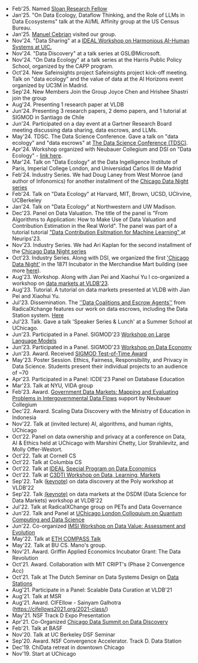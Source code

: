 - Feb'25. Named <a href="https://sloan.org/fellowships/2025-fellows">Sloan
Research Fellow</a>
- Jan'25. "On Data Ecology, Dataflow Thinking, and the Role of LLMs in Data
Ecosystems" talk at the AI/ML Affinity group at the US Census Bureau.
- Jan'25. <a href="https://www.manuelcebrian.com/">Manuel Cebrian</a> visited our group.
- Nov'24. "Data Sharing" at a <a href="https://www.ideal-institute.org/2024/11/08/fairness-in-generative-ai-protecting-and-compensating-content-producers/">IDEAL Workshop on Harmonious AI-Human Systems at
UIC.</a>
- Nov'24. "Data Discovery" at a talk series at GSL@Microsoft.
- Nov'24. "On Data Ecology" at a talk series at the Harris Public Policy School,
organized by the CAPP program.
- Oct'24. New Safeinsights project Safeinsights project kick-off meeting. Talk
on "data ecology" and the value of data at the AI Horizons event organized by
UC3M in Madrid.
- Sep'24. New Members Join the Group Joyce Chen and Hrishee Shastri join the group
- Aug'24. Presenting 1 research paper at VLDB
- Jun'24. Presenting 3 research papers, 2 demo papers, and 1 tutorial at SIGMOD
in Santiago de Chile
- Jun'24. Participated on a day event at a Gartner Research Board meeting
discussing data sharing, data escrows, and LLMs.
- May'24. TDSC. The Data Science Conference. Gave a talk on "data ecology" and
"data escrows" at <a href="https://www.thedatascienceconference.com/agenda">The Data Science Conference (TDSC)</a>.
- Apr'24. Workshop organized with Neubauer Collegium and DSI on "Data Ecology" - <a
href="https://neubauercollegium.uchicago.edu/events/a-conversation-about-data-ecology">link
here</a>.
- Mar'24. Talk on "Data Ecology" at the Data Ingelligence Institute of Paris,
Imperial College London, and Universidad Carlos III de Madrid
- Feb'24. Industry Series. We had Doug Laney from West Monroe (and author of
Infonomics) for another installment of the <a href="https://datascience.uchicago.edu/events/chicago-data-night-douglas-laney-infonomics/">Chicago Data Night series</a>
- Feb'24. Talk on "Data Ecology" at Harvard, MIT, Brown, UCSD, UCIrvine,
UCBerkeley
- Jan'24. Talk on "Data Ecology" at Northwestern and UW Madison.
- Dec'23. Panel on Data Valuation. The title of the panel is "From Algorithms to Application: How to Make Use of Data Valuation and Contribution Estimation in the Real World". The panel was part of a tutorial tutorial <a href="https://nips.cc/virtual/2023/events/tutorial">"Data Contribution Esitmation for Machine Learning" </a> at Neurips'23.
- Nov'23. Industry Series. We had Ari Kaplan for the second installment of the <a
href="https://datascience.uchicago.edu/events/chicago-data-night-ari-kaplan-databricks/">Chicago Data Night series</a>
- Oct'23. Industry Series. Along with DSI, we organized the first <a
href="https://datascience.uchicago.edu/events/chicago-data-night-dr-helen-sun-and-kader-sakkaria/">'Chicago Data
Night'</a> in the 1871 Incubator in the Merchandise Mart building (see more [here](https://datascience.uchicago.edu/news/chicago-data-nights-bring-together-academics-and-industry-professionals-in-downtown-chicago/)).
- Aug'23. Workshop. Along with Jian Pei and Xiaohui Yu I co-organized a workshop
on [data markets at VLDB'23](https://sites.google.com/view/sdmvldb2023).
- Aug'23. Tutorial. A tutorial on data markets presented at VLDB with Jian Pei
and Xiaohui Yu.
- Jul'23. Dissemination. The <a
href="https://www.radicalxchange.org/media/blog/data-coalitions-and-escrow-agents/">''Data
Coalitions and Escrow Agents''</a> from
RadicalXchange features our work on data escrows, including the Data Station
system. [Here](https://www.radicalxchange.org/media/documents/data-coalitions-and-escrow-agents.pdf)
- Jul'23. Talk. Gave a talk 'Speaker Series & Lunch' at a Summer School at
UChicago.
- Jun'23. Participated in a Panel. SIGMOD'23 [Workshop on Large Language
Models](http://deem-workshop.org/)
- Jun'23. Participated in a Panel. SIGMOD'23 [Workshop on Data Economy](https://sites.google.com/view/data-economy-2023/)
- Jun'23. Award. Received [SIGMOD Test-of-Time Award](https://sigmod.org/sigmod-awards/sigmod-test-of-time-award/)
- May'23. Poster Session. Ethics, Fairness, Responsibility, and Privacy in Data
Science. Students present their individual projects to an audience of ~70
- Apr'23. Participated in a Panel: ICDE'23 Panel on Database Education 
- Mar'23. Talk at NYU, VIDA group
- Feb'23. Award. [Government Data Markets: Mapping and Evaluating Problems in Intergovernmental Data Flows]( https://neubauercollegium.uchicago.edu/news/neubauer-collegium-announces-new-research-projects-for-2023-24) support by Neubauer Collegium
- Dec'22. Award. Scaling Data Discovery with the Ministry of Education in Indonesia
- Nov'22. Talk at (invited lecture) AI, algorithms, and human rights, UChicago
- Oct'22. Panel on data ownership and privacy at a conference on Data, AI & Ethics held at UChicago with Marshini Chetty, Lior Strahilevitz, and Molly Offer-Westort.
- Oct'22. Talk at Cornell CS
- Oct'22. Talk at Columbia CS
- Oct'22. Talk at [IDEAL](https://www.ideal-institute.org) [Special Program on Data Economics](https://www.mccormick.northwestern.edu/computer-science/news-events/news/articles/2022/ideal-presents-a-special-program-on-data-economics.html)
- Oct'22. Talk at [C3DTI Workshop on Data, Learning, Markets](https://c3dti.ai/workshops/data-learning-markets/)
- Sep'22. Talk ([keynote](https://sites.google.com/view/poly22)) on data discovery at the Poly workshop at VLDB'22
- Sep'22. Talk [(keynote)](https://sites.google.com/view/dsdm2022/home#h.d7hboejqgk14) on data markets at the DSDM (Data Science for Data Markets) workshop at VLDB'22
- Jul'22. Talk at RadicalXChange group on PETs and Data Governance
- Jun'22. Talk and Panel at [UChicago London Colloquium on Quantum Computing and Data Science](https://ds.uchicago.edu/news/uchicago-london-colloquium-features-data-science-quantum-research/)
- Jun'22. Co-organized [IMSI Workshop on Data Value: Assessment and Evolution](https://www.imsi.institute/activities/data-value-assessment-and-evolution/)
- May'22. Talk at [ETH COMPASS Talk](https://systems.ethz.ch/research/compass/data-station--delegated--trustworthy--and-auditable-computation-.html)
- May'22. Talk at BU CS. Mano's group.
- Nov'21. Award. Griffin Applied Economics Incubator Grant: The Data Revolution
- Oct'21. Award. Collaboration with MIT CRIPT's (Phase 2 Convergence Acc) 
- Oct'21. Talk at The Dutch Seminar on Data Systems Design on [Data Stations](https://dsdsd.da.cwi.nl/past_talks/data-stations/)
- Aug'21. Participate in a Panel: Scalable Data Curation at VLDB'21
- Aug'21. Talk at MSR
- Aug'21. Award. CIFEllow - Sainyam Galhotra (https://cifellows2021.org/2021-class/)
- May'21. NSF Track D Expo Presentation
- Apr'21. Co-Organized [Chicago Data Summit on Data Discovery](https://datascience.uchicago.edu/events/chicago-data-discovery-virtual-summit/)
- Feb'21. Talk at BASF
- Nov'20. Talk at UC Berkeley DSF Seminar 
- Sep'20. Award. NSF Convergence Accelerator. Track D. Data Station
- Dec'19. ChiData retreat in downtown Chicago
- Nov'19. Start at UChicago
